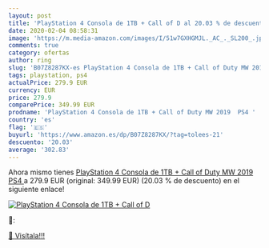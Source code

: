 ```yaml
---
layout: post
title: 'PlayStation 4 Consola de 1TB + Call of D al 20.03 % de descuento'
date: 2020-02-04 08:58:31
image: 'https://m.media-amazon.com/images/I/51w7GXHGMJL._AC_._SL200_.jpg'
comments: true
category: ofertas
author: ring
slug: 'B07Z8287KX-es PlayStation 4 Consola de 1TB + Call of Duty MW 2019 PS4'
tags: playstation, ps4
actualPrice: 279.9 EUR
currency: EUR
price: 279.9
comparePrice: 349.99 EUR
prodname: 'PlayStation 4 Consola de 1TB + Call of Duty MW 2019  PS4 '
country: 'es'
flag: '🇪🇸'
buyurl: 'https://www.amazon.es/dp/B07Z8287KX/?tag=tolees-21'
descuento: '20.03'
average: '302.83'
---
```


Ahora mismo tienes [PlayStation 4 Consola de 1TB + Call of Duty MW 2019  PS4 ](https://www.amazon.es/dp/B07Z8287KX/?tag=tolees-21) a 279.9 EUR (original: 349.99 EUR) (20.03 %  de descuento) en el siguiente enlace!

[![PlayStation 4 Consola de 1TB + Call of D](https://m.media-amazon.com/images/I/51w7GXHGMJL._AC_._SL200_.jpg)](https://www.amazon.es/dp/B07Z8287KX/?tag=tolees-21)

🔎:


[🛒 Visítala!!!](https://www.amazon.es/dp/B07Z8287KX/?tag=tolees-21)

